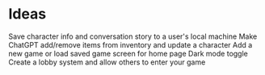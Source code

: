 # Ideas

Save character info and conversation story to a user's local machine
Make ChatGPT add/remove items from inventory and update a character
Add a new game or load saved game screen for home page
Dark mode toggle
Create a lobby system and allow others to enter your game